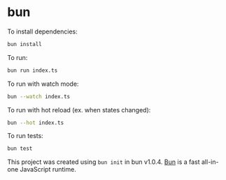 # bun

To install dependencies:

```bash
bun install
```

To run:

```bash
bun run index.ts
```

To run with watch mode:

```bash
bun --watch index.ts
```

To run with hot reload (ex. when states changed):

```bash
bun --hot index.ts
```

To run tests:

```bash
bun test
```
This project was created using `bun init` in bun v1.0.4. [Bun](https://bun.sh) is a fast all-in-one JavaScript runtime.
